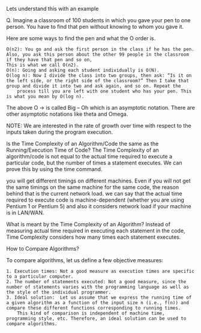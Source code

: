 Lets understand this with an example

Q. Imagine a classroom of 100 students in which you gave your pen to one person. You have to find that pen without knowing to whom you gave it.

Here are some ways to find the pen and what the O order is.

    O(n2): You go and ask the first person in the class if he has the pen. Also, you ask this person about the other 99 people in the classroom if they have that pen and so on,
    This is what we call O(n2).
    O(n): Going and asking each student individually is O(N).
    O(log n): Now I divide the class into two groups, then ask: “Is it on the left side, or the right side of the classroom?” Then I take that group and divide it into two and ask again, and so on. Repeat the
        process till you are left with one student who has your pen. This is what you mean by O(log n).

The above O -> is called Big – Oh which is an asymptotic notation. There are other asymptotic notations like theta and Omega.

NOTE: We are interested in the rate of growth over time with respect to the inputs taken during the program execution.

Is the Time Complexity of an Algorithm/Code the same as the Running/Execution Time of Code?
The Time Complexity of an algorithm/code is not equal to the actual time required to execute a particular code, but the number of times a statement executes. We can prove this by using the time command.

you will get different timings on different machines. Even if you will not get the same timings on the same machine for the same code, the reason behind that is the current network load.
we can say that the actual time required to execute code is machine-dependent (whether you are using Pentium 1 or Pentium 5) and also it considers network load if your machine is in LAN/WAN.

What is meant by the Time Complexity of an Algorithm?
Instead of measuring actual time required in executing each statement in the code, Time Complexity considers how many times each statement executes.

How to Compare Algorithms?

To compare algorithms, let us define a few objective measures:

    1. Execution times: Not a good measure as execution times are specific to a particular computer.
    2. The number of statements executed: Not a good measure, since the number of statements varies with the programming language as well as the style of the individual programmer.
    3. Ideal solution:  Let us assume that we express the running time of a given algorithm as a function of the input size n (i.e., f(n)) and compare these different functions corresponding to running times.
        This kind of comparison is independent of machine time, programming style, etc. Therefore, an ideal solution can be used to compare algorithms.
